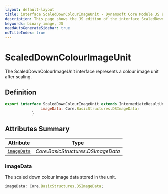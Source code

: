 ```yaml
---
layout: default-layout
title: interface ScaledDownColourImageUnit - Dynamsoft Core Module JS Edition API Reference
description: This page shows the JS edition of the interface ScaledDownColourImageUnit in Dynamsoft Core Module.
keywords: binary image, JS
needAutoGenerateSidebar: true
noTitleIndex: true
---
```


# ScaledDownColourImageUnit

The ScaledDownColourImageUnit interface represents a colour image unit after scaling.

## Definition

```js
export interface ScaledDownColourImageUnit extends IntermediateResultUnit {
                imageData: Core.BasicStructures.DSImageData;
            } 
```

## Attributes Summary

| Attribute               | Type |
|----------------------|-------------|
| [`imageData`](#imageData) | *Core.BasicStructures.DSImageData* |

### imageData

The scaled down colour image data stored in the unit.

```js
imageData: Core.BasicStructures.DSImageData;
```